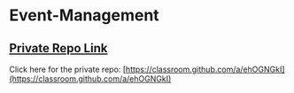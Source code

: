 # Event-Management

## [ Private Repo Link](https://classroom.github.com/a/ehOGNGkI)

Click here for the private repo: [https://classroom.github.com/a/ehOGNGkI](https://classroom.github.com/a/ehOGNGkI)
